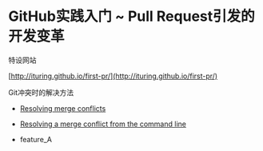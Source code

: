 # GitHub实践入门 ~ Pull Request引发的开发变革

特设网站

  [http://ituring.github.io/first-pr/](http://ituring.github.io/first-pr/)

Git冲突时的解决方法

-  [Resolving merge conflicts](https://help.github.com/articles/resolving-merge-conflicts/)

-  [Resolving a merge conflict from the command line](https://help.github.com/articles/resolving-a-merge-conflict-from-the-command-line/)

- feature_A
